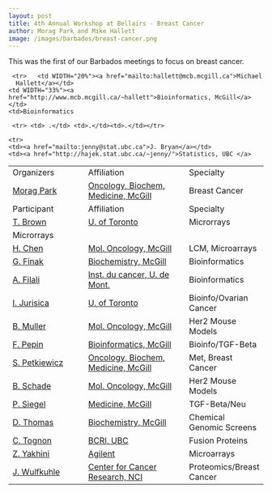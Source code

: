 ```yaml
---
layout: post
title: 4th Annual Workshop at Bellairs - Breast Cancer
author: Morag Park and Mike Hallett
image: /images/barbados/breast-cancer.png
---
```


This was the first of our Barbados meetings to focus on breast cancer. 

<table BORDER=0 WIDTH="100%">

  <tr> 
    <td WIDTH="30%">Organizers</td>
    <td WIDTH="40%">Affiliation</td>
       <td WIDTH="30%">Specialty</td>
    </tr>
    
     <tr>   <td WIDTH="20%"><a href="mailto:hallett@mcb.mcgill.ca">Michael 
      Hallett</a></td>
    <td WIDTH="33%"><a href="http://www.mcb.mcgill.ca/~hallett">Bioinformatics, McGill</a></td>
    <td>Bioinformatics
</tr>

  <tr>
    <td width="12%"><a href="mailto:morag.park@McGill.ca">Morag Park</a></td>
    <td width="26%"><a href="http://www.mcgill.ca/biochemistry/department/faculty/park/">Oncology, Biochem, Medicine,
      McGill </a></td> <td>Breast Cancer</tr>
  
     <tr> <td> .</td> <td>.</td><td>.</td></tr>
     
  <tr> 
    <td WIDTH="12%">Participant</td>
    <td WIDTH="26%">Affiliation</td>
<td WIDTH="26%">Specialty</td>    </tr>
  <tr> 
    <td><a href="mailto:juris@ai.toronto.edu">T. Brown</a></td>
    <td><a href="http://www.cs.toronto.edu/~juris">U. of Toronto </a>
<td>Microrrays</td>  </tr>


    <tr> 
    <td><a href="mailto:jenny@stat.ubc.ca">J. Bryan</a></td>
    <td><a href="http://hajek.stat.ubc.ca/~jenny/">Statistics, UBC </a>
<td>Microrrays</td>  </tr>

<tr> 
    <td><a href="mailto:haiying4316@yahoo.com">H. Chen</a></td>
    <td><a href="http://www.mcgill.ca/oncology">Mol. Oncology, McGill </a>
<td>LCM, Microarrays</td>  </tr>


  <tr>
    <td><a href="mailto:finak@mcb.mcgill.ca">G. Finak</a></td> 
    <td><a href="http://www.mcb.mcgill.ca/~finak">Biochemistry, McGill </a></td> <td>Bioinformatics</td>
     </tr>


<tr>
<td><a href="mailto:alifilali2003@yahoo.ca">A. Filali</a></td> 
<td><a href="http://www.icm.qc.ca/">Inst. du cancer, U. de Mont.  </a></td> 
<td>Bioinformatics</td>
     </tr>

   <tr> 
    <td><a href="mailto:juris@ai.toronto.edu">I. Jurisica</a></td> <td> <a href="http://www.cs.toronto.edu/~juris">U. of Toronto </a> </td>
    <td>Bioinfo/Ovarian Cancer
           <tr> 
     <td><a href="mailto:muller@molonc.mcgill.ca">B. Muller</a></td> <td><a href="http://www.mcgill.ca/biochemistry/department/faculty/muller/">Mol. Oncology, McGill </a></td> <td>Her2 Mouse Models</td>
   
  <tr> 
        <td><a href="mailto:francois@mcb.mcgill.ca">F. Pepin</a></td> <td><a href="http://www.mcb.mcgill.ca">Bioinformatics, McGill </a></td><td>Bioinfo/TGF-Beta</td>
    <tr> 
     <td><a href="mailto:stephanie.petkiewicz@muhc.mcgill.ca">S. Petkiewicz</a></td><td><a href="http://www.mcgill.ca/biochemistry/department/faculty/park/">Oncology, Biochem, Medicine,
      McGill  </a> </td>
     <td>Met, Breast Cancer
     <tr> 
        <tr> 
     <td><a href="mailto:peter.siegel@mcgill.ca">B. Schade</a></td><td><a href="http://www.mcgill.ca/biochemistry/">Mol. Oncology, McGill </a></td><td>Her2 Mouse Models</td>
        <tr> 
     <td><a href="mailto:peter.siegel@mcgill.ca">P. Siegel</a></td><td><a href="http://www.medicine.mcgill.ca/">Medicine, McGill </a></td><td>TGF-Beta/Neu</td>
   <tr> 
     <td><a href="mailto:david.thomas@mcgill.ca">D. Thomas</a></td><td><a href="http://www.mcgill.ca/biochemistry/department/faculty/thomas/">Biochemistry, McGill </a></td><td>Chemical Genomic Screens</td>
     <tr> 
    <td><a href="mailto:ctognon@interchange.ubc.ca">C. Tognon<a/></td><td><a href="http://www.bcricwh.bc.ca/our_research/researchers/researcher_by_name/poul_sorenson.htm">
    BCRI, UBC <a/></td><td>Fusion Proteins</td>
      <tr> 
   <tr> 
    <td><a href="mailto:zohar_yakhini@agilent.com ">Z. Yakhini</a></td><td><a href="http://www.labs.agilent.com/">Agilent </a></td><td>Microarrays </tr>
  <tr> 
    <td><a href="mailto:wulfkuhle@cber.fda.gov">J. Wulfkuhle</a></td><td><a href="http://www.labs.agilent.com/">Center for Cancer Research, NCI </a></td><td>Proteomics/Breast Cancer</td> </tr>

  </tr>
</table>
